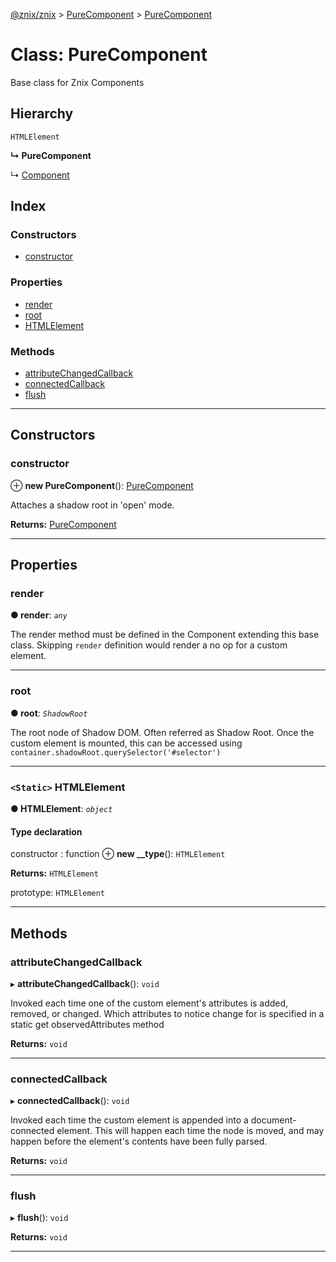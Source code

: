 [@znix/znix](../README.md) > [PureComponent](../modules/purecomponent.md) > [PureComponent](../classes/purecomponent.purecomponent-1.md)

# Class: PureComponent

Base class for Znix Components

## Hierarchy

 `HTMLElement`

**↳ PureComponent**

↳  [Component](component.component-1.md)

## Index

### Constructors

* [constructor](purecomponent.purecomponent-1.md#constructor)

### Properties

* [render](purecomponent.purecomponent-1.md#render)
* [root](purecomponent.purecomponent-1.md#root)
* [HTMLElement](purecomponent.purecomponent-1.md#htmlelement)

### Methods

* [attributeChangedCallback](purecomponent.purecomponent-1.md#attributechangedcallback)
* [connectedCallback](purecomponent.purecomponent-1.md#connectedcallback)
* [flush](purecomponent.purecomponent-1.md#flush)

---

## Constructors

<a id="constructor"></a>

###  constructor

⊕ **new PureComponent**(): [PureComponent](purecomponent.purecomponent-1.md)

Attaches a shadow root in 'open' mode.

**Returns:** [PureComponent](purecomponent.purecomponent-1.md)

___

## Properties

<a id="render"></a>

###  render

**● render**: *`any`*

The render method must be defined in the Component extending this base class. Skipping `render` definition would render a no op for a custom element.

___
<a id="root"></a>

###  root

**● root**: *`ShadowRoot`*

The root node of Shadow DOM. Often referred as Shadow Root. Once the custom element is mounted, this can be accessed using `container.shadowRoot.querySelector('#selector')`

___
<a id="htmlelement"></a>

### `<Static>` HTMLElement

**● HTMLElement**: *`object`*

#### Type declaration

 constructor : function
⊕ **new __type**(): `HTMLElement`

**Returns:** `HTMLElement`

 prototype: `HTMLElement`

___

## Methods

<a id="attributechangedcallback"></a>

###  attributeChangedCallback

▸ **attributeChangedCallback**(): `void`

Invoked each time one of the custom element's attributes is added, removed, or changed. Which attributes to notice change for is specified in a static get observedAttributes method

**Returns:** `void`

___
<a id="connectedcallback"></a>

###  connectedCallback

▸ **connectedCallback**(): `void`

Invoked each time the custom element is appended into a document-connected element. This will happen each time the node is moved, and may happen before the element's contents have been fully parsed.

**Returns:** `void`

___
<a id="flush"></a>

###  flush

▸ **flush**(): `void`

**Returns:** `void`

___

